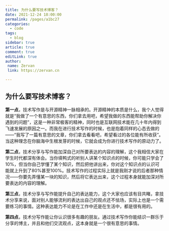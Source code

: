 ```yaml
---
title: 为什么要写技术博客？
date: 2021-12-24 18:00:00
permalink: /pages/a1bc27
categories:
  - code
tags:
  - blog
sidebar: true
article: true
comment: true
editLink: true
author:
 name: Zervan
 link: https://zervan.cn

---
```




## 为什么要写技术博客？



**第一点**，技术写作是与开源精神一脉相承的。开源精神的本质是什么，我个人觉得就是“我做了一个有意思的东西，你们拿去用吧，希望我做的东西能帮助你解决你遇到的问题”，这是一种非常极客的精神，同时也是互联网技术能在几十年内得到飞速发展的原因之一。而我在进行技术写作的时候，也是抱着同样的心态去做的——“我写了一篇有意思的文章，你们拿去看看吧，希望看过的各位能有所收获”。当这种理念在你脑海中生根发芽的时候，它就会成为你进行技术写作的原动力了。



 **第二点**，技术分享与写作能加深自己对所要表达的内容的理解，这个我相信大家在学生时代都深有体会。当你填鸭式的听别人讲某个知识点的时候，你可能只学会了10%，但当你自己学懂了某个知识，然后把他讲出来，你对这个知识点的认识可能就上升到了80%甚至100%。技术写作的过程实际上就是我刚才说的后者那种情况——你要先弄懂某一块的知识，然后将它表达出来，这个过程本身就能加深对所要表达的内容的理解。



**第三点**，技术分享与写作能提升自己的表达能力，这个大家也应该有目共睹，拿技术分享来说，面对别人能够流利的表达出自己的观点还不怯场，实际上也是一个需要练习的事情。这种表达能力不论是在工作中还是在生活中，都是很有用的。



**第四点**，技术分写作能让你认识很多有趣的朋友。通过技术写作你能结识一群乐于分享的博主，并且和他们交流观点，这本身就是一个很有意思的事情。

